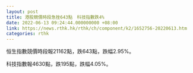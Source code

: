 ```yaml
---
layout: post
title: 港股競價時段急挫643點　科技指數跌4%
date: 2022-06-13 09:24:44.000000000 +08:00
link: https://news.rthk.hk/rthk/ch/component/k2/1652756-20220613.htm
categories: rthk
---
```


恒生指數競價時段報21162點，跌643點，跌幅2.95%。

科技指數報4630點，跌195點，跌幅4.05%。
